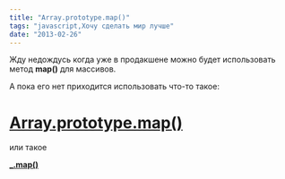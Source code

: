 ```yaml
---
title: "Array.prototype.map()"
tags: "javascript,Хочу сделать мир лучше"
date: "2013-02-26"
---
```


Жду недождусь когда уже в продакшене можно будет использовать метод **map()** для массивов.

А пока его нет приходится использовать что-то такое:

# [Array.prototype.map()](https://developer.mozilla.org/en-US/docs/JavaScript/Reference/Global_Objects/Array/map#Compatibility)

или такое

[**\_.map()**](http://underscorejs.ru/#map)
